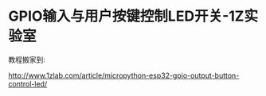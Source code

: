 # GPIO输入与用户按键控制LED开关-1Z实验室


教程搬家到: 

http://www.1zlab.com/article/micropython-esp32-gpio-output-button-control-led/
